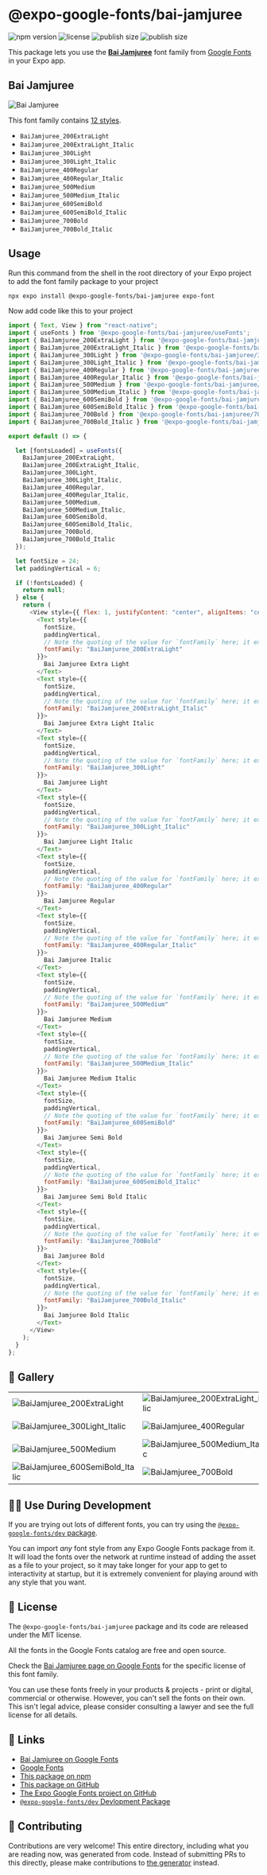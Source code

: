 # @expo-google-fonts/bai-jamjuree

![npm version](https://flat.badgen.net/npm/v/@expo-google-fonts/bai-jamjuree)
![license](https://flat.badgen.net/github/license/expo/google-fonts)
![publish size](https://flat.badgen.net/packagephobia/install/@expo-google-fonts/bai-jamjuree)
![publish size](https://flat.badgen.net/packagephobia/publish/@expo-google-fonts/bai-jamjuree)

This package lets you use the [**Bai Jamjuree**](https://fonts.google.com/specimen/Bai+Jamjuree) font family from [Google Fonts](https://fonts.google.com/) in your Expo app.

## Bai Jamjuree

![Bai Jamjuree](./font-family.png)

This font family contains [12 styles](#-gallery).

- `BaiJamjuree_200ExtraLight`
- `BaiJamjuree_200ExtraLight_Italic`
- `BaiJamjuree_300Light`
- `BaiJamjuree_300Light_Italic`
- `BaiJamjuree_400Regular`
- `BaiJamjuree_400Regular_Italic`
- `BaiJamjuree_500Medium`
- `BaiJamjuree_500Medium_Italic`
- `BaiJamjuree_600SemiBold`
- `BaiJamjuree_600SemiBold_Italic`
- `BaiJamjuree_700Bold`
- `BaiJamjuree_700Bold_Italic`

## Usage

Run this command from the shell in the root directory of your Expo project to add the font family package to your project

```sh
npx expo install @expo-google-fonts/bai-jamjuree expo-font
```

Now add code like this to your project

```js
import { Text, View } from "react-native";
import { useFonts } from '@expo-google-fonts/bai-jamjuree/useFonts';
import { BaiJamjuree_200ExtraLight } from '@expo-google-fonts/bai-jamjuree/200ExtraLight';
import { BaiJamjuree_200ExtraLight_Italic } from '@expo-google-fonts/bai-jamjuree/200ExtraLight_Italic';
import { BaiJamjuree_300Light } from '@expo-google-fonts/bai-jamjuree/300Light';
import { BaiJamjuree_300Light_Italic } from '@expo-google-fonts/bai-jamjuree/300Light_Italic';
import { BaiJamjuree_400Regular } from '@expo-google-fonts/bai-jamjuree/400Regular';
import { BaiJamjuree_400Regular_Italic } from '@expo-google-fonts/bai-jamjuree/400Regular_Italic';
import { BaiJamjuree_500Medium } from '@expo-google-fonts/bai-jamjuree/500Medium';
import { BaiJamjuree_500Medium_Italic } from '@expo-google-fonts/bai-jamjuree/500Medium_Italic';
import { BaiJamjuree_600SemiBold } from '@expo-google-fonts/bai-jamjuree/600SemiBold';
import { BaiJamjuree_600SemiBold_Italic } from '@expo-google-fonts/bai-jamjuree/600SemiBold_Italic';
import { BaiJamjuree_700Bold } from '@expo-google-fonts/bai-jamjuree/700Bold';
import { BaiJamjuree_700Bold_Italic } from '@expo-google-fonts/bai-jamjuree/700Bold_Italic';

export default () => {

  let [fontsLoaded] = useFonts({
    BaiJamjuree_200ExtraLight, 
    BaiJamjuree_200ExtraLight_Italic, 
    BaiJamjuree_300Light, 
    BaiJamjuree_300Light_Italic, 
    BaiJamjuree_400Regular, 
    BaiJamjuree_400Regular_Italic, 
    BaiJamjuree_500Medium, 
    BaiJamjuree_500Medium_Italic, 
    BaiJamjuree_600SemiBold, 
    BaiJamjuree_600SemiBold_Italic, 
    BaiJamjuree_700Bold, 
    BaiJamjuree_700Bold_Italic
  });

  let fontSize = 24;
  let paddingVertical = 6;

  if (!fontsLoaded) {
    return null;
  } else {
    return (
      <View style={{ flex: 1, justifyContent: "center", alignItems: "center" }}>
        <Text style={{
          fontSize,
          paddingVertical,
          // Note the quoting of the value for `fontFamily` here; it expects a string!
          fontFamily: "BaiJamjuree_200ExtraLight"
        }}>
          Bai Jamjuree Extra Light
        </Text>
        <Text style={{
          fontSize,
          paddingVertical,
          // Note the quoting of the value for `fontFamily` here; it expects a string!
          fontFamily: "BaiJamjuree_200ExtraLight_Italic"
        }}>
          Bai Jamjuree Extra Light Italic
        </Text>
        <Text style={{
          fontSize,
          paddingVertical,
          // Note the quoting of the value for `fontFamily` here; it expects a string!
          fontFamily: "BaiJamjuree_300Light"
        }}>
          Bai Jamjuree Light
        </Text>
        <Text style={{
          fontSize,
          paddingVertical,
          // Note the quoting of the value for `fontFamily` here; it expects a string!
          fontFamily: "BaiJamjuree_300Light_Italic"
        }}>
          Bai Jamjuree Light Italic
        </Text>
        <Text style={{
          fontSize,
          paddingVertical,
          // Note the quoting of the value for `fontFamily` here; it expects a string!
          fontFamily: "BaiJamjuree_400Regular"
        }}>
          Bai Jamjuree Regular
        </Text>
        <Text style={{
          fontSize,
          paddingVertical,
          // Note the quoting of the value for `fontFamily` here; it expects a string!
          fontFamily: "BaiJamjuree_400Regular_Italic"
        }}>
          Bai Jamjuree Italic
        </Text>
        <Text style={{
          fontSize,
          paddingVertical,
          // Note the quoting of the value for `fontFamily` here; it expects a string!
          fontFamily: "BaiJamjuree_500Medium"
        }}>
          Bai Jamjuree Medium
        </Text>
        <Text style={{
          fontSize,
          paddingVertical,
          // Note the quoting of the value for `fontFamily` here; it expects a string!
          fontFamily: "BaiJamjuree_500Medium_Italic"
        }}>
          Bai Jamjuree Medium Italic
        </Text>
        <Text style={{
          fontSize,
          paddingVertical,
          // Note the quoting of the value for `fontFamily` here; it expects a string!
          fontFamily: "BaiJamjuree_600SemiBold"
        }}>
          Bai Jamjuree Semi Bold
        </Text>
        <Text style={{
          fontSize,
          paddingVertical,
          // Note the quoting of the value for `fontFamily` here; it expects a string!
          fontFamily: "BaiJamjuree_600SemiBold_Italic"
        }}>
          Bai Jamjuree Semi Bold Italic
        </Text>
        <Text style={{
          fontSize,
          paddingVertical,
          // Note the quoting of the value for `fontFamily` here; it expects a string!
          fontFamily: "BaiJamjuree_700Bold"
        }}>
          Bai Jamjuree Bold
        </Text>
        <Text style={{
          fontSize,
          paddingVertical,
          // Note the quoting of the value for `fontFamily` here; it expects a string!
          fontFamily: "BaiJamjuree_700Bold_Italic"
        }}>
          Bai Jamjuree Bold Italic
        </Text>
      </View>
    );
  }
};
```

## 🔡 Gallery


||||
|-|-|-|
|![BaiJamjuree_200ExtraLight](./200ExtraLight/BaiJamjuree_200ExtraLight.ttf.png)|![BaiJamjuree_200ExtraLight_Italic](./200ExtraLight_Italic/BaiJamjuree_200ExtraLight_Italic.ttf.png)|![BaiJamjuree_300Light](./300Light/BaiJamjuree_300Light.ttf.png)||
|![BaiJamjuree_300Light_Italic](./300Light_Italic/BaiJamjuree_300Light_Italic.ttf.png)|![BaiJamjuree_400Regular](./400Regular/BaiJamjuree_400Regular.ttf.png)|![BaiJamjuree_400Regular_Italic](./400Regular_Italic/BaiJamjuree_400Regular_Italic.ttf.png)||
|![BaiJamjuree_500Medium](./500Medium/BaiJamjuree_500Medium.ttf.png)|![BaiJamjuree_500Medium_Italic](./500Medium_Italic/BaiJamjuree_500Medium_Italic.ttf.png)|![BaiJamjuree_600SemiBold](./600SemiBold/BaiJamjuree_600SemiBold.ttf.png)||
|![BaiJamjuree_600SemiBold_Italic](./600SemiBold_Italic/BaiJamjuree_600SemiBold_Italic.ttf.png)|![BaiJamjuree_700Bold](./700Bold/BaiJamjuree_700Bold.ttf.png)|![BaiJamjuree_700Bold_Italic](./700Bold_Italic/BaiJamjuree_700Bold_Italic.ttf.png)||


## 👩‍💻 Use During Development

If you are trying out lots of different fonts, you can try using the [`@expo-google-fonts/dev` package](https://github.com/expo/google-fonts/tree/master/font-packages/dev#readme).

You can import _any_ font style from any Expo Google Fonts package from it. It will load the fonts over the network at runtime instead of adding the asset as a file to your project, so it may take longer for your app to get to interactivity at startup, but it is extremely convenient for playing around with any style that you want.


## 📖 License

The `@expo-google-fonts/bai-jamjuree` package and its code are released under the MIT license.

All the fonts in the Google Fonts catalog are free and open source.

Check the [Bai Jamjuree page on Google Fonts](https://fonts.google.com/specimen/Bai+Jamjuree) for the specific license of this font family.

You can use these fonts freely in your products & projects - print or digital, commercial or otherwise. However, you can't sell the fonts on their own. This isn't legal advice, please consider consulting a lawyer and see the full license for all details.

## 🔗 Links

- [Bai Jamjuree on Google Fonts](https://fonts.google.com/specimen/Bai+Jamjuree)
- [Google Fonts](https://fonts.google.com/)
- [This package on npm](https://www.npmjs.com/package/@expo-google-fonts/bai-jamjuree)
- [This package on GitHub](https://github.com/expo/google-fonts/tree/master/font-packages/bai-jamjuree)
- [The Expo Google Fonts project on GitHub](https://github.com/expo/google-fonts)
- [`@expo-google-fonts/dev` Devlopment Package](https://github.com/expo/google-fonts/tree/master/font-packages/dev)

## 🤝 Contributing

Contributions are very welcome! This entire directory, including what you are reading now, was generated from code. Instead of submitting PRs to this directly, please make contributions to [the generator](https://github.com/expo/google-fonts/tree/master/packages/generator) instead.
